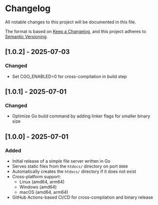 # Changelog

All notable changes to this project will be documented in this file.

The format is based on [Keep a Changelog](https://keepachangelog.com/en/1.0.0/),
and this project adheres to [Semantic Versioning](https://semver.org/spec/v2.0.0.html).

## [1.0.2] - 2025-07-03

### Changed

- Set CGO_ENABLED=0 for cross-compilation in build step

## [1.0.1] - 2025-07-01

### Changed

- Optimize Go build command by adding linker flags for smaller binary size

## [1.0.0] - 2025-07-01

### Added

- Initial release of a simple file server written in Go
- Serves static files from the `htdocs/` directory on port `8080`
- Automatically creates the `htdocs/` directory if it does not exist
- Cross-platform support:
  - Linux (amd64, arm64)
  - Windows (amd64)
  - macOS (amd64, arm64)
- GitHub Actions-based CI/CD for cross-compilation and binary release
